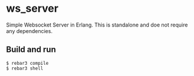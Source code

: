 # ws_server
 Simple Websocket Server in Erlang.
 This is standalone and doe not require any dependencies.

## Build and run

    $ rebar3 compile
    $ rebar3 shell
